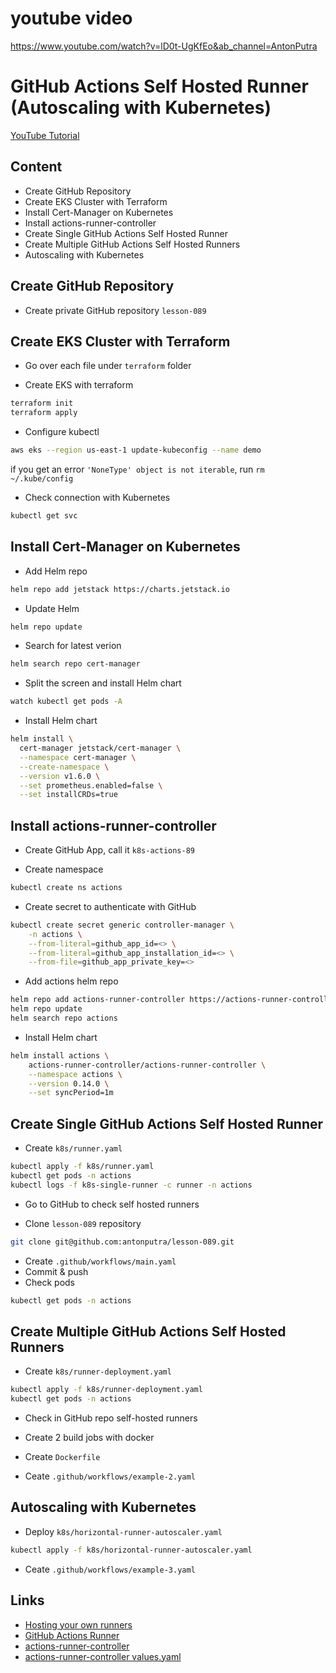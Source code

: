 # youtube video
https://www.youtube.com/watch?v=lD0t-UgKfEo&ab_channel=AntonPutra


# GitHub Actions Self Hosted Runner (Autoscaling with Kubernetes)

[YouTube Tutorial](https://youtu.be/lD0t-UgKfEo)

## Content

- Create GitHub Repository
- Create EKS Cluster with Terraform
- Install Cert-Manager on Kubernetes
- Install actions-runner-controller
- Create Single GitHub Actions Self Hosted Runner
- Create Multiple GitHub Actions Self Hosted Runners
- Autoscaling with Kubernetes

## Create GitHub Repository

- Create private GitHub repository `lesson-089`


## Create EKS Cluster with Terraform

- Go over each file under `terraform` folder

- Create EKS with terraform
```bash
terraform init
terraform apply
```

- Configure kubectl
```bash
aws eks --region us-east-1 update-kubeconfig --name demo
```
if you get an error `'NoneType' object is not iterable`, run `rm ~/.kube/config`

- Check connection with Kubernetes
```bash
kubectl get svc
```
## Install Cert-Manager on Kubernetes

- Add Helm repo
```bash
helm repo add jetstack https://charts.jetstack.io
```

- Update Helm
```bash
helm repo update
```

- Search for latest verion
```bash
helm search repo cert-manager
```

- Split the screen and install Helm chart
```bash
watch kubectl get pods -A
```

- Install Helm chart
```bash
helm install \
  cert-manager jetstack/cert-manager \
  --namespace cert-manager \
  --create-namespace \
  --version v1.6.0 \
  --set prometheus.enabled=false \
  --set installCRDs=true
```

## Install actions-runner-controller

- Create GitHub App, call it `k8s-actions-89`

- Create namespace
```bash
kubectl create ns actions
```

- Create secret to authenticate with GitHub
```bash
kubectl create secret generic controller-manager \
    -n actions \
    --from-literal=github_app_id=<> \
    --from-literal=github_app_installation_id=<> \
    --from-file=github_app_private_key=<>
```

- Add actions  helm repo
```bash
helm repo add actions-runner-controller https://actions-runner-controller.github.io/actions-runner-controller
helm repo update
helm search repo actions
```

- Install Helm chart
```bash
helm install actions \
    actions-runner-controller/actions-runner-controller \
    --namespace actions \
    --version 0.14.0 \
    --set syncPeriod=1m
```

## Create Single GitHub Actions Self Hosted Runner 

- Create `k8s/runner.yaml`
```bash
kubectl apply -f k8s/runner.yaml
kubectl get pods -n actions
kubectl logs -f k8s-single-runner -c runner -n actions
```

- Go to GitHub to check self hosted runners

- Clone `lesson-089` repository
```bash
git clone git@github.com:antonputra/lesson-089.git
```

- Create `.github/workflows/main.yaml`
- Commit & push
- Check pods
```bash
kubectl get pods -n actions
```

## Create Multiple GitHub Actions Self Hosted Runners

- Create `k8s/runner-deployment.yaml`
```bash
kubectl apply -f k8s/runner-deployment.yaml
kubectl get pods -n actions
```

- Check in GitHub repo self-hosted runners

- Create 2 build jobs with docker

- Create `Dockerfile`

- Ceate `.github/workflows/example-2.yaml`

## Autoscaling with Kubernetes

- Deploy `k8s/horizontal-runner-autoscaler.yaml`
```bash
kubectl apply -f k8s/horizontal-runner-autoscaler.yaml
```

- Ceate `.github/workflows/example-3.yaml`

## Links

- [Hosting your own runners](https://docs.github.com/en/actions/hosting-your-own-runners)
- [GitHub Actions Runner](https://github.com/actions/runner)
- [actions-runner-controller](https://github.com/actions-runner-controller/actions-runner-controller)
- [actions-runner-controller values.yaml](https://github.com/actions-runner-controller/actions-runner-controller/blob/master/charts/actions-runner-controller/values.yaml)
